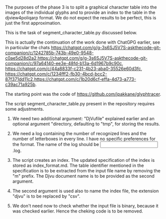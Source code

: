 
The purposes of the phase 3 is to split a graphical character table
into the images of the individual glyphs and to provide an index to
the table in the djview4poliqarp format. We do not expect the results
to be perfect, this is just the first approximation.

This is the task of segment_character_table.py discussed below.

This is actually the continuation of the work done with ChatGPG
earlier, see in particular the chats
https://chatgpt.com/g/g-3s6SJ5V7S-askthecode-git-companion/c/1242785b-743b-49e0-9548-c0ae5d28d2a2,https://chatgpt.com/g/g-3s6SJ5V7S-askthecode-git-companion/c/97a64140-ee3e-48fd-b13a-6d1967b9c90c,
https://chatgpt.com/c/44a8833f-c231-4b23-aba0-35526e60d3fc,
https://chatgpt.com/c/1234fff2-fb30-4bcd-bcc2-87f371dd11c2,https://chatgpt.com/c/1b20d6cf-effa-4d73-a773-c39ac71a925b.

The starting point was the code of https://github.com/jpakkane/glyphtracer.

The script segment_character_table.py present in the repository
requires some adjustments.

1. We need two additional argument: "DjVufile" explained earlier and
an optional argument "directory, defaulting to "tmp", for storing the
results.

2. We need a log containing the number of recognized lines and the
number of letterboxes in every line. I have no specific preferences
for the format. The name of the log should be <input file base
name>.log.

3. The script creates an index. The updated specification of the index
is stored as index_format.md. The table identifier mentioned in the
specification is to be extracted from the input file name by removing
the "m" prefix. The Djvu document name is to be provided as the second
argument.

3. The second argument is used also to name the index file, the
extension "djvu" is to be replaced by "csv".

4. We don't need now to check whether the input file is binary,
because it was checked earlier. Hence the cheking code is to be
removed.

